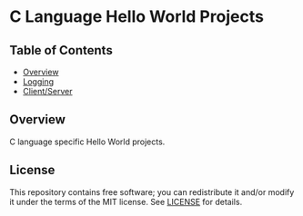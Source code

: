 # C Language Hello World Projects

## Table of Contents
* [Overview](#overview)
* [Logging](Logging/README.md)
* [Client/Server](ClientServer/README.md)

## Overview
C language specific Hello World projects.

## License
This repository contains free software; you can redistribute it and/or modify
it under the terms of the MIT license. See [LICENSE](LICENSE) for details.

